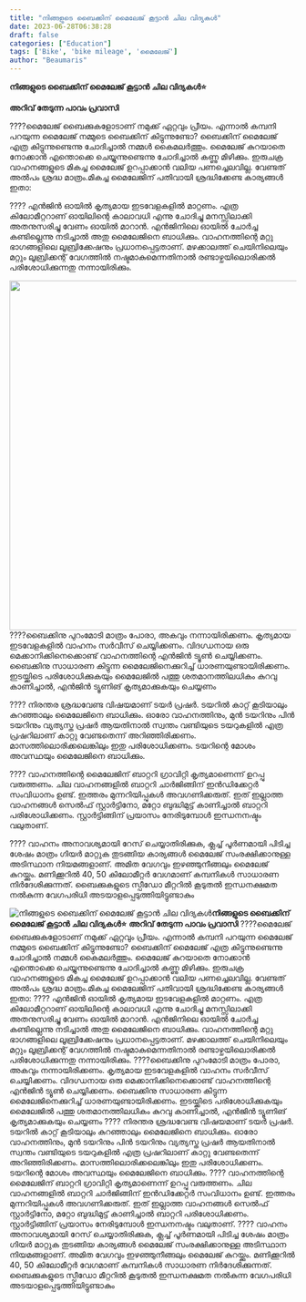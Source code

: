 ```yaml
---
title: "നിങ്ങളുടെ ബൈക്കിന് മൈലേജ് കൂട്ടാൻ ചില വിദ്യകൾ"
date: 2023-06-28T06:38:28
draft: false
categories: ["Education"]
tags: ['Bike', 'bike mileage', 'മൈലേജ്']
author: "Beaumaris"
---
```


<strong>നിങ്ങളുടെ ബൈക്കിന് മൈലേജ് കൂട്ടാൻ ചില വിദ്യകൾ⭐</strong>

<strong>അറിവ് തേടുന്ന പാവം പ്രവാസി</strong>

????മൈലേജ് ബൈക്കുകളോടാണ് നമുക്ക് ഏറ്റവും പ്രീയം. എന്നാൽ കമ്പനി പറയുന്ന മൈലേജ് നമ്മുടെ ബൈക്കിന് കിട്ടുന്നുണ്ടോ? ബൈക്കിന് മൈലേജ് എത്ര കിട്ടുന്നുണ്ടെന്നു ചോദിച്ചാൽ നമ്മൾ കൈമലർത്തും. മൈലേജ് കുറയാതെ നോക്കാൻ എന്തൊക്കെ ചെയ്യുന്നുണ്ടെന്നു ചോദിച്ചാൽ കണ്ണു മിഴിക്കും. ഇരുചക്ര വാഹനങ്ങളുടെ മികച്ച മൈലേജ് ഉറപ്പാക്കാൻ വലിയ പണച്ചെലവില്ല. വേണ്ടത് അൽപം ശ്രദ്ധ മാത്രം.മികച്ച മൈലേജിന് പതിവായി ശ്രദ്ധിക്കേണ്ട കാര്യങ്ങൾ ഇതാ:

???? എൻജിൻ ഓയിൽ കൃത്യമായ ഇടവേളകളിൽ മാറ്റണം. എത്ര കിലോമീറ്ററാണ് ഓയിലിന്റെ കാലാവധി എന്നു ചോദിച്ചു മനസ്സിലാക്കി അതനുസരിച്ചു വേണം ഓയിൽ മാറാൻ. എൻജിനിലെ ഓയിൽ ചോർച്ച കണ്ടില്ലെന്നു നടിച്ചാൽ അതു മൈലേജിനെ ബാധിക്കും. വാഹനത്തിന്റെ മറ്റു ഭാഗങ്ങളിലെ ലൂബ്രിക്കേഷനും പ്രധാനപ്പെട്ടതാണ്. മഴക്കാലത്ത് ചെയിനിലെയും മറ്റും ലൂബ്രിക്കന്റ് വേഗത്തിൽ നഷ്ടമാകുമെന്നതിനാൽ രണ്ടാഴ്ചയിലൊരിക്കൽ പരിശോധിക്കുന്നതു നന്നായിരിക്കും.

<a href="https://cdn.boolokam.com/articles/2023/06/fwww.webp"><img class="wp-image-401334 aligncenter" src="https://cdn.boolokam.com/articles/2023/06/fwww.webp" alt="" width="832" height="614" /></a>????ബൈക്കിനു പുറംമോടി മാത്രം പോരാ, അകവും നന്നായിരിക്കണം. കൃത്യമായ ഇടവേളകളിൽ വാഹനം സർവീസ് ചെയ്യിക്കണം. വിദഗ്ധനായ ഒരു മെക്കാനിക്കിനെക്കൊണ്ട് വാഹനത്തിന്റെ എൻജിൻ ട്യൂൺ ചെയ്യിക്കണം. ബൈക്കിനു സാധാരണ കിട്ടുന്ന മൈലേജിനെക്കുറിച്ച് ധാരണയുണ്ടായിരിക്കണം. ഇടയ്ക്കിടെ പരിശോധിക്കുകയും മൈലേജിൽ പത്തു ശതമാനത്തിലധികം കുറവു കാണിച്ചാൽ, എൻജിൻ ട്യൂണിങ് കൃത്യമാക്കുകയും ചെയ്യണം

???? നിരന്തര ശ്രദ്ധവേണ്ട വിഷയമാണ് ടയർ പ്രഷർ. ടയറിൽ കാറ്റ് കൂടിയാലും കുറഞ്ഞാലും മൈലേജിനെ ബാധിക്കും. ഓരോ വാഹനത്തിനും, മുൻ ടയറിനും പിൻ ടയറിനും വ്യത്യസ്ത പ്രഷർ ആയതിനാൽ സ്വന്തം വണ്ടിയുടെ ടയറുകളിൽ എത്ര പ്രഷറിലാണ് കാറ്റു വേണ്ടതെന്ന് അറിഞ്ഞിരിക്കണം. മാസത്തിലൊരിക്കലെങ്കിലും ഇതു പരിശോധിക്കണം. ടയറിന്റെ മോശം അവസ്ഥയും മൈലേജിനെ ബാധിക്കും.

???? വാഹനത്തിന്റെ മൈലേജിന് ബാറ്ററി ഗ്രാവിറ്റി കൃത്യമാണെന്ന് ഉറപ്പു വരുത്തണം. ചില വാഹനങ്ങളിൽ ബാറ്ററി ചാർജിങ്ങിന് ഇൻഡിക്കേറ്റർ സംവിധാനം ഉണ്ട്. ഇത്തരം മുന്നറിയിപ്പുകൾ അവഗണിക്കരുത്. ഇത് ഇല്ലാത്ത വാഹനങ്ങൾ സെൽഫ് സ്റ്റാർട്ടിനോ, മറ്റോ ബുദ്ധിമുട്ട് കാണിച്ചാൽ ബാറ്ററി പരിശോധിക്കണം. സ്റ്റാർട്ടിങ്ങിന് പ്രയാസം നേരിടുമ്പോൾ ഇന്ധനനഷ്ടം വലുതാണ്.

???? വാഹനം അനാവശ്യമായി റേസ് ചെയ്യാതിരിക്കുക, ക്ലച്ച് പൂർണമായി പിടിച്ച ശേഷം മാത്രം ഗിയർ മാറ്റുക തുടങ്ങിയ കാര്യങ്ങൾ മൈലേജ് സംരക്ഷിക്കാനുള്ള അടിസ്ഥാന നിയമങ്ങളാണ്. അമിത വേഗവും ഇഴഞ്ഞുനീങ്ങലും മൈലേജ് കുറയ്ക്കും. മണിക്കൂറിൽ 40, 50 കിലോമീറ്റർ വേഗമാണ് കമ്പനികൾ സാധാരണ നിർദേശിക്കുന്നത്. ബൈക്കുകളുടെ സ്പീഡോ മീറ്ററിൽ കൂടുതൽ ഇന്ധനക്ഷമത നൽകുന്ന വേഗപരിധി അടയാളപ്പെടുത്തിയിട്ടുണ്ടാകും


![നിങ്ങളുടെ ബൈക്കിന് മൈലേജ് കൂട്ടാൻ ചില വിദ്യകൾ](https://cdn.boolokam.com/articles/2023/06/fwww.webp)**നിങ്ങളുടെ ബൈക്കിന് മൈലേജ് കൂട്ടാൻ ചില വിദ്യകൾ⭐** **അറിവ് തേടുന്ന പാവം പ്രവാസി** ????മൈലേജ് ബൈക്കുകളോടാണ് നമുക്ക് ഏറ്റവും പ്രീയം. എന്നാൽ കമ്പനി പറയുന്ന മൈലേജ് നമ്മുടെ ബൈക്കിന് കിട്ടുന്നുണ്ടോ? ബൈക്കിന് മൈലേജ് എത്ര കിട്ടുന്നുണ്ടെന്നു ചോദിച്ചാൽ നമ്മൾ കൈമലർത്തും. മൈലേജ് കുറയാതെ നോക്കാൻ എന്തൊക്കെ ചെയ്യുന്നുണ്ടെന്നു ചോദിച്ചാൽ കണ്ണു മിഴിക്കും. ഇരുചക്ര വാഹനങ്ങളുടെ മികച്ച മൈലേജ് ഉറപ്പാക്കാൻ വലിയ പണച്ചെലവില്ല. വേണ്ടത് അൽപം ശ്രദ്ധ മാത്രം.മികച്ച മൈലേജിന് പതിവായി ശ്രദ്ധിക്കേണ്ട കാര്യങ്ങൾ ഇതാ: ???? എൻജിൻ ഓയിൽ കൃത്യമായ ഇടവേളകളിൽ മാറ്റണം. എത്ര കിലോമീറ്ററാണ് ഓയിലിന്റെ കാലാവധി എന്നു ചോദിച്ചു മനസ്സിലാക്കി അതനുസരിച്ചു വേണം ഓയിൽ മാറാൻ. എൻജിനിലെ ഓയിൽ ചോർച്ച കണ്ടില്ലെന്നു നടിച്ചാൽ അതു മൈലേജിനെ ബാധിക്കും. വാഹനത്തിന്റെ മറ്റു ഭാഗങ്ങളിലെ ലൂബ്രിക്കേഷനും പ്രധാനപ്പെട്ടതാണ്. മഴക്കാലത്ത് ചെയിനിലെയും മറ്റും ലൂബ്രിക്കന്റ് വേഗത്തിൽ നഷ്ടമാകുമെന്നതിനാൽ രണ്ടാഴ്ചയിലൊരിക്കൽ പരിശോധിക്കുന്നതു നന്നായിരിക്കും. [](https://cdn.boolokam.com/articles/2023/06/fwww.webp)????ബൈക്കിനു പുറംമോടി മാത്രം പോരാ, അകവും നന്നായിരിക്കണം. കൃത്യമായ ഇടവേളകളിൽ വാഹനം സർവീസ് ചെയ്യിക്കണം. വിദഗ്ധനായ ഒരു മെക്കാനിക്കിനെക്കൊണ്ട് വാഹനത്തിന്റെ എൻജിൻ ട്യൂൺ ചെയ്യിക്കണം. ബൈക്കിനു സാധാരണ കിട്ടുന്ന മൈലേജിനെക്കുറിച്ച് ധാരണയുണ്ടായിരിക്കണം. ഇടയ്ക്കിടെ പരിശോധിക്കുകയും മൈലേജിൽ പത്തു ശതമാനത്തിലധികം കുറവു കാണിച്ചാൽ, എൻജിൻ ട്യൂണിങ് കൃത്യമാക്കുകയും ചെയ്യണം ???? നിരന്തര ശ്രദ്ധവേണ്ട വിഷയമാണ് ടയർ പ്രഷർ. ടയറിൽ കാറ്റ് കൂടിയാലും കുറഞ്ഞാലും മൈലേജിനെ ബാധിക്കും. ഓരോ വാഹനത്തിനും, മുൻ ടയറിനും പിൻ ടയറിനും വ്യത്യസ്ത പ്രഷർ ആയതിനാൽ സ്വന്തം വണ്ടിയുടെ ടയറുകളിൽ എത്ര പ്രഷറിലാണ് കാറ്റു വേണ്ടതെന്ന് അറിഞ്ഞിരിക്കണം. മാസത്തിലൊരിക്കലെങ്കിലും ഇതു പരിശോധിക്കണം. ടയറിന്റെ മോശം അവസ്ഥയും മൈലേജിനെ ബാധിക്കും. ???? വാഹനത്തിന്റെ മൈലേജിന് ബാറ്ററി ഗ്രാവിറ്റി കൃത്യമാണെന്ന് ഉറപ്പു വരുത്തണം. ചില വാഹനങ്ങളിൽ ബാറ്ററി ചാർജിങ്ങിന് ഇൻഡിക്കേറ്റർ സംവിധാനം ഉണ്ട്. ഇത്തരം മുന്നറിയിപ്പുകൾ അവഗണിക്കരുത്. ഇത് ഇല്ലാത്ത വാഹനങ്ങൾ സെൽഫ് സ്റ്റാർട്ടിനോ, മറ്റോ ബുദ്ധിമുട്ട് കാണിച്ചാൽ ബാറ്ററി പരിശോധിക്കണം. സ്റ്റാർട്ടിങ്ങിന് പ്രയാസം നേരിടുമ്പോൾ ഇന്ധനനഷ്ടം വലുതാണ്. ???? വാഹനം അനാവശ്യമായി റേസ് ചെയ്യാതിരിക്കുക, ക്ലച്ച് പൂർണമായി പിടിച്ച ശേഷം മാത്രം ഗിയർ മാറ്റുക തുടങ്ങിയ കാര്യങ്ങൾ മൈലേജ് സംരക്ഷിക്കാനുള്ള അടിസ്ഥാന നിയമങ്ങളാണ്. അമിത വേഗവും ഇഴഞ്ഞുനീങ്ങലും മൈലേജ് കുറയ്ക്കും. മണിക്കൂറിൽ 40, 50 കിലോമീറ്റർ വേഗമാണ് കമ്പനികൾ സാധാരണ നിർദേശിക്കുന്നത്. ബൈക്കുകളുടെ സ്പീഡോ മീറ്ററിൽ കൂടുതൽ ഇന്ധനക്ഷമത നൽകുന്ന വേഗപരിധി അടയാളപ്പെടുത്തിയിട്ടുണ്ടാകും
